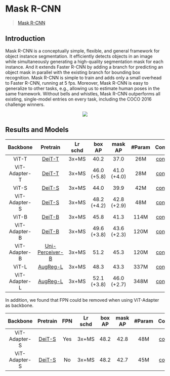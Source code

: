 # Mask R-CNN

> [Mask R-CNN](https://arxiv.org/abs/1703.06870)

<!-- [ALGORITHM] -->

## Introduction

Mask R-CNN is a conceptually simple, flexible, and general framework for object instance segmentation. It efficiently detects objects in an image while simultaneously generating a high-quality segmentation mask for each instance. And it extends Faster R-CNN by adding a branch for predicting an object mask in parallel with the existing branch for bounding box recognition. Mask R-CNN is simple to train and adds only a small overhead to Faster R-CNN, running at 5 fps. Moreover, Mask R-CNN is easy to generalize to other tasks, e.g., allowing us to estimate human poses in the same framework. Without bells and whistles, Mask R-CNN outperforms all existing, single-model entries on every task, including the COCO 2016 challenge winners. 

<div align=center>
<img src="https://user-images.githubusercontent.com/40661020/143967081-c2552bed-9af2-46c4-ae44-5b3b74e5679f.png"/>
</div>

## Results and Models

| Backbone      | Pretrain                                                                                                                                                          | Lr schd | box AP      | mask AP     | #Param | Config                                                         | Download                                                                                                                 |
|:-------------:|:------------------------------------------------------------------------------------------------------------------------------------------------------------------:|:-------:|:-----------:|:-----------:|:------:|:--------------------------------------------------------------:|:------------------------------------------------------------------------------------------------------------------------:|
| ViT-T         | [DeiT-T](https://dl.fbaipublicfiles.com/deit/deit_tiny_patch16_224-a1311bcf.pth)                                                                                   | 3x+MS   | 40.2        | 37.0        | 26M    | [config](./mask_rcnn_deit_tiny_fpn_3x_coco.py)                 | [ckpt](https://github.com/czczup/ViT-Adapter/releases/download/v0.3.1/mask_rcnn_deit_tiny_fpn_3x_coco.pth.tar)          |
| ViT-Adapter-T | [DeiT-T](https://dl.fbaipublicfiles.com/deit/deit_tiny_patch16_224-a1311bcf.pth)                                                                                   | 3x+MS   | 46.0 (+5.8) | 41.0 (+4.0) | 28M    | [config](./mask_rcnn_deit_adapter_tiny_fpn_3x_coco.py)         | [ckpt](https://github.com/czczup/ViT-Adapter/releases/download/v0.1.2/mask_rcnn_deit_adapter_tiny_fpn_3x_coco.pth.tar)  |
| ViT-S         | [DeiT-S](https://dl.fbaipublicfiles.com/deit/deit_small_patch16_224-cd65a155.pth)                                                                                  | 3x+MS   | 44.0        | 39.9        | 42M    | [config](./mask_rcnn_deit_small_fpn_3x_coco.py)                | [ckpt](https://github.com/czczup/ViT-Adapter/releases/download/v0.3.1/mask_rcnn_deit_small_fpn_3x_coco.pth.tar)         |
| ViT-Adapter-S | [DeiT-S](https://dl.fbaipublicfiles.com/deit/deit_small_patch16_224-cd65a155.pth)                                                                                  | 3x+MS   | 48.2 (+4.2) | 42.8 (+2.9) | 48M    | [config](./mask_rcnn_deit_adapter_small_fpn_3x_coco.py)        | [ckpt](https://github.com/czczup/ViT-Adapter/releases/download/v0.1.2/mask_rcnn_deit_adapter_small_fpn_3x_coco.pth.tar) |
| ViT-B         | [DeiT-B](https://dl.fbaipublicfiles.com/deit/deit_base_patch16_224-b5f2ef4d.pth)                                                                                   | 3x+MS   | 45.8        | 41.3        | 114M   | [config](./mask_rcnn_deit_base_fpn_3x_coco.py)                 | [ckpt](https://github.com/czczup/ViT-Adapter/releases/download/v0.3.1/mask_rcnn_deit_base_fpn_3x_coco.pth.tar)          |
| ViT-Adapter-B | [DeiT-B](https://dl.fbaipublicfiles.com/deit/deit_base_patch16_224-b5f2ef4d.pth)                                                                                   | 3x+MS   | 49.6 (+3.8) | 43.6 (+2.3) | 120M   | [config](./mask_rcnn_deit_adapter_base_fpn_3x_coco.py)         | [ckpt](https://github.com/czczup/ViT-Adapter/releases/download/v0.1.6/mask_rcnn_deit_adapter_base_fpn_3x_coco.pth.tar)  |
| ViT-Adapter-B | [Uni-Perceiver-B](https://github.com/czczup/ViT-Adapter/releases/download/v0.3.1/uni-perceiver-base-L12-H768-224size-torch-pretrained_converted.pth)               | 3x+MS   | 51.2        | 45.3        | 120M   | [config](./mask_rcnn_uniperceiver_adapter_base_fpn_3x_coco.py) | [ckpt](https://github.com/czczup/ViT-Adapter/releases/download/v0.3.1/mask_rcnn_uniperceiver_adapter_base_fpn_3x_coco.pth) \| [log](https://huggingface.co/czczup/ViT-Adapter/raw/main/mask_rcnn_uniperceiver_adapter_base_fpn_3x_coco.log)                                                                                                                     |
| ViT-L         | [AugReg-L](https://storage.googleapis.com/vit_models/augreg/L_16-i21k-300ep-lr_0.001-aug_medium1-wd_0.1-do_0.1-sd_0.1--imagenet2012-steps_20k-lr_0.01-res_384.npz) | 3x+MS   | 48.3        | 43.3        | 337M   | [config](./mask_rcnn_augreg_large_fpn_3x_coco.py)              | [ckpt](https://github.com/czczup/ViT-Adapter/releases/download/v0.3.1/mask_rcnn_augreg_large_fpn_3x_coco.pth.tar)       |
| ViT-Adapter-L | [AugReg-L](https://storage.googleapis.com/vit_models/augreg/L_16-i21k-300ep-lr_0.001-aug_medium1-wd_0.1-do_0.1-sd_0.1--imagenet2012-steps_20k-lr_0.01-res_384.npz) | 3x+MS   | 52.1 (+3.8) | 46.0 (+2.7) | 348M   | [config](./mask_rcnn_augreg_adapter_large_fpn_3x_coco.py)      | [ckpt](https://github.com/czczup/ViT-Adapter/releases/download/v0.3.1/mask_rcnn_augreg_adapter_large_fpn_3x_coco.pth) \| [log](https://huggingface.co/czczup/ViT-Adapter/raw/main/mask_rcnn_augreg_adapter_large_fpn_3x_coco.log)                                                                                                                     |

In addition, we found that FPN could be removed when using ViT-Adapter as backbone.

| Backbone      | Pretrain                                                                         | FPN | Lr schd | box AP | mask AP | #Param | Config                                                  | Download                                                                                                                 |
|:-------------:|:---------------------------------------------------------------------------------:|:---:|:-------:|:------:|:-------:|:------:|:-------------------------------------------------------:|:------------------------------------------------------------------------------------------------------------------------:|
| ViT-Adapter-S | [DeiT-S](https://dl.fbaipublicfiles.com/deit/deit_small_patch16_224-cd65a155.pth) | Yes | 3x+MS   | 48.2   | 42.8    | 48M    | [config](./mask_rcnn_deit_adapter_small_fpn_3x_coco.py) | [ckpt](https://github.com/czczup/ViT-Adapter/releases/download/v0.1.2/mask_rcnn_deit_adapter_small_fpn_3x_coco.pth.tar) |
| ViT-Adapter-S | [DeiT-S](https://dl.fbaipublicfiles.com/deit/deit_small_patch16_224-cd65a155.pth) | No  | 3x+MS   | 48.2   | 42.7    | 45M    | [config](./mask_rcnn_deit_adapter_small_3x_coco.py)     | [ckpt](https://github.com/czczup/ViT-Adapter/releases/download/v0.1.6/mask_rcnn_deit_adapter_small_3x_coco.pth.tar)     |
